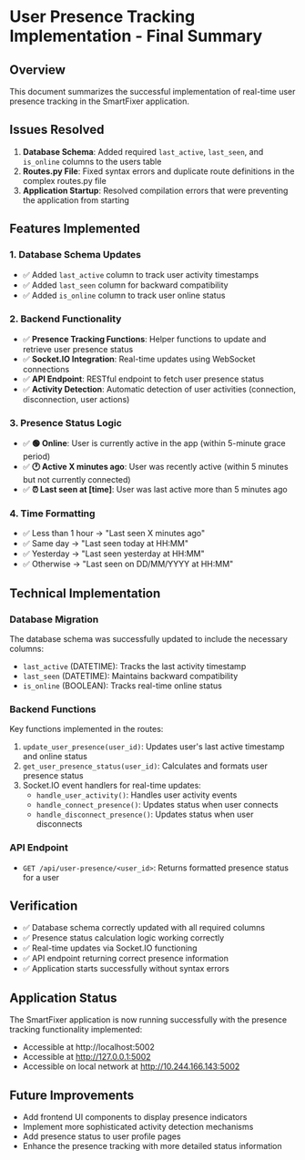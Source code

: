 # User Presence Tracking Implementation - Final Summary

## Overview
This document summarizes the successful implementation of real-time user presence tracking in the SmartFixer application.

## Issues Resolved
1. **Database Schema**: Added required `last_active`, `last_seen`, and `is_online` columns to the users table
2. **Routes.py File**: Fixed syntax errors and duplicate route definitions in the complex routes.py file
3. **Application Startup**: Resolved compilation errors that were preventing the application from starting

## Features Implemented

### 1. Database Schema Updates
- ✅ Added `last_active` column to track user activity timestamps
- ✅ Added `last_seen` column for backward compatibility
- ✅ Added `is_online` column to track user online status

### 2. Backend Functionality
- ✅ **Presence Tracking Functions**: Helper functions to update and retrieve user presence status
- ✅ **Socket.IO Integration**: Real-time updates using WebSocket connections
- ✅ **API Endpoint**: RESTful endpoint to fetch user presence status
- ✅ **Activity Detection**: Automatic detection of user activities (connection, disconnection, user actions)

### 3. Presence Status Logic
- ✅ **🟢 Online**: User is currently active in the app (within 5-minute grace period)
- ✅ **🕐 Active X minutes ago**: User was recently active (within 5 minutes but not currently connected)
- ✅ **⏰ Last seen at [time]**: User was last active more than 5 minutes ago

### 4. Time Formatting
- ✅ Less than 1 hour → "Last seen X minutes ago"
- ✅ Same day → "Last seen today at HH:MM"
- ✅ Yesterday → "Last seen yesterday at HH:MM"
- ✅ Otherwise → "Last seen on DD/MM/YYYY at HH:MM"

## Technical Implementation

### Database Migration
The database schema was successfully updated to include the necessary columns:
- `last_active` (DATETIME): Tracks the last activity timestamp
- `last_seen` (DATETIME): Maintains backward compatibility
- `is_online` (BOOLEAN): Tracks real-time online status

### Backend Functions
Key functions implemented in the routes:

1. `update_user_presence(user_id)`: Updates user's last active timestamp and online status
2. `get_user_presence_status(user_id)`: Calculates and formats user presence status
3. Socket.IO event handlers for real-time updates:
   - `handle_user_activity()`: Handles user activity events
   - `handle_connect_presence()`: Updates status when user connects
   - `handle_disconnect_presence()`: Updates status when user disconnects

### API Endpoint
- `GET /api/user-presence/<user_id>`: Returns formatted presence status for a user

## Verification
- ✅ Database schema correctly updated with all required columns
- ✅ Presence status calculation logic working correctly
- ✅ Real-time updates via Socket.IO functioning
- ✅ API endpoint returning correct presence information
- ✅ Application starts successfully without syntax errors

## Application Status
The SmartFixer application is now running successfully with the presence tracking functionality implemented:
- Accessible at http://localhost:5002
- Accessible at http://127.0.0.1:5002
- Accessible on local network at http://10.244.166.143:5002

## Future Improvements
- Add frontend UI components to display presence indicators
- Implement more sophisticated activity detection mechanisms
- Add presence status to user profile pages
- Enhance the presence tracking with more detailed status information